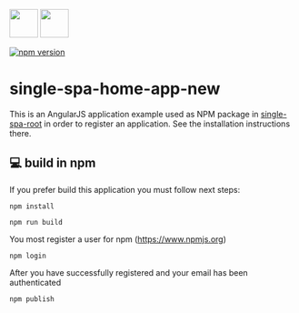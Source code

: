 <p float="left">
  <img src="https://single-spa.js.org/img/logo-white-bgblue.svg" width="50" height="50">
  <img src="https://angularjs.org/img/ng-logo.png" width="50" height="50">
</p>

[![npm version](https://img.shields.io/npm/v/single-spa-home-app.svg?style=flat-square)](https://www.npmjs.org/package/single-spa-home-app-new)

# single-spa-home-app-new

This is an AngularJS application example used as NPM package in [single-spa-root](https://github.com/Will-wpl/single-spa-root) in order to register an application. See the installation instructions there.

## 💻 build in npm

If you prefer build this application you must follow next steps:

```
npm install
```

```
npm run build
```

You most register a user for npm (https://www.npmjs.org)
```
npm login
```

After you have successfully registered and your email has been authenticated
```
npm publish
```

